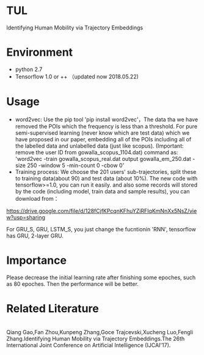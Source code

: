 # TUL
Identifying Human Mobility via Trajectory Embeddings
# Environment
* python 2.7
* Tensorflow 1.0 or ++ （updated now 2018.05.22)
# Usage
* word2vec:
Use the pip tool 'pip install word2vec'，The data tha we have removed the POIs which the frequency is less than a threshold.
For pure semi-supervised learning (never know which are test data) which we have proposed in our paper,  embedding all of the POIs including all of the labelled data and unlabelled data (just like scopus). (Important: remove the user ID from gowalla_scopus_1104.dat)
command as: 'word2vec -train gowalla_scopus_real.dat output gowalla_em_250.dat -size 250 -window 5 -min-count 0 -cbow 0'
* Training process:
We choose the 201 users' sub-trajectories, split these to  training data(about 90) and test data (about 10%).
The new code with tensorflow>=1.0, you can run it easily. and also some records will stored by the code (including model, train data and sample results), you can download from：

https://drive.google.com/file/d/128fCjfKPcqnKFhuYZiRFIqKmNnXx5NsZ/view?usp=sharing

For GRU_S, GRU, LSTM_S, you just change the fucntionin 'RNN', tensorflow has GRU, 2-layer GRU.
# Importance
Please decrease the initial learning rate after finishing some epoches, such as 80 epoches. Then the performance will be better.
# Related Literature

<br>
Qiang Gao,Fan Zhou,Kunpeng Zhang,Goce Trajcevski,Xucheng Luo,Fengli Zhang.Identifying Human Mobility via Trajectory Embeddings.The 26th International Joint Conference on Artificial Intelligence (IJCAI'17).
